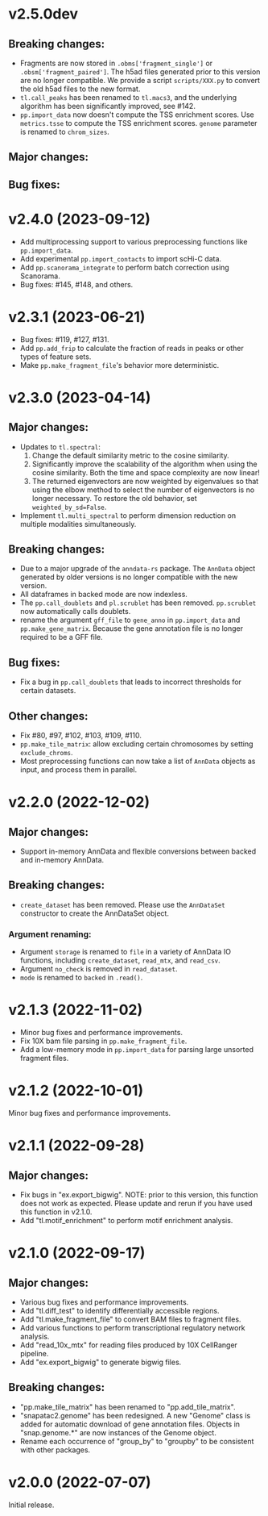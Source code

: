v2.5.0dev
===================

## Breaking changes:

- Fragments are now stored in `.obms['fragment_single']` or `.obsm['fragment_paired']`.
  The h5ad files generated prior to this version are no longer compatible.
  We provide a script `scripts/XXX.py` to convert the old h5ad files to the new format.
- `tl.call_peaks` has been renamed to `tl.macs3`, and the underlying algorithm has been
  significantly improved, see #142.
- `pp.import_data` now doesn't compute the TSS enrichment scores. Use `metrics.tsse`
  to compute the TSS enrichment scores. `genome` parameter is renamed to `chrom_sizes`.

## Major changes:


## Bug fixes:


v2.4.0 (2023-09-12)
===================

- Add multiprocessing support to various preprocessing functions like `pp.import_data`.
- Add experimental `pp.import_contacts` to import scHi-C data.
- Add `pp.scanorama_integrate` to perform batch correction using Scanorama.
- Bug fixes: #145, #148, and others.

v2.3.1 (2023-06-21)
===================

- Bug fixes: #119, #127, #131.
- Add `pp.add_frip` to calculate the fraction of reads in peaks or other types of feature sets.
- Make `pp.make_fragment_file`'s behavior more deterministic.

v2.3.0 (2023-04-14)
===================

## Major changes:

- Updates to `tl.spectral`:
  1. Change the default similarity metric to the cosine similarity.
  2. Significantly improve the scalability of the algorithm when using the cosine similarity. Both the time and space complexity are now linear!
  3. The returned eigenvectors are now weighted by eigenvalues so that using the elbow method to select the number of eigenvectors is no longer necessary. To restore the old behavior, set `weighted_by_sd=False`.
- Implement `tl.multi_spectral` to perform dimension reduction on multiple modalities simultaneously.

## Breaking changes:

- Due to a major upgrade of the `anndata-rs` package. The `AnnData` object generated by older versions is no longer compatible with the new version.
- All dataframes in backed mode are now indexless.
- The `pp.call_doublets` and `pl.scrublet` has been removed. `pp.scrublet` now automatically calls doublets.
- rename the argument `gff_file` to `gene_anno` in `pp.import_data` and `pp.make_gene_matrix`. Because the gene annotation file is no longer required to be a GFF file.

## Bug fixes:

- Fix a bug in `pp.call_doublets` that leads to incorrect thresholds for certain datasets.

## Other changes:

- Fix #80, #97, #102, #103, #109, #110.
- `pp.make_tile_matrix`: allow excluding certain chromosomes by setting `exclude_chroms`.
- Most preprocessing functions can now take a list of `AnnData` objects as input, and
  process them in parallel.

v2.2.0 (2022-12-02)
===================

## Major changes:

- Support in-memory AnnData and flexible conversions between backed and in-memory
  AnnData.

## Breaking changes:

- `create_dataset` has been removed. Please use the `AnnDataSet` constructor to
  create the AnnDataSet object.

### Argument renaming:

- Argument `storage` is renamed to `file` in a variety of AnnData IO functions, including
   `create_dataset`, `read_mtx`, and `read_csv`.
- Argument `no_check` is removed in `read_dataset`.
- `mode` is renamed to `backed` in `.read()`.

v2.1.3 (2022-11-02)
===================

- Minor bug fixes and performance improvements.
- Fix 10X bam file parsing in `pp.make_fragment_file`.
- Add a low-memory mode in `pp.import_data` for parsing large unsorted fragment files.

v2.1.2 (2022-10-01)
===================

Minor bug fixes and performance improvements.

v2.1.1 (2022-09-28)
===================

## Major changes:

- Fix bugs in "ex.export_bigwig". NOTE: prior to this version, this function
  does not work as expected. Please update and rerun if you have used this function
  in v2.1.0.
- Add "tl.motif_enrichment" to perform motif enrichment analysis.

v2.1.0 (2022-09-17)
===================

## Major changes:

- Various bug fixes and performance improvements.
- Add "tl.diff_test" to identify differentially accessible regions.
- Add "tl.make_fragment_file" to convert BAM files to fragment files.
- Add various functions to perform transcriptional regulatory network analysis.
- Add "read_10x_mtx" for reading files produced by 10X CellRanger pipeline.
- Add "ex.export_bigwig" to generate bigwig files.

## Breaking changes:

- "pp.make_tile_matrix" has been renamed to "pp.add_tile_matrix".
- "snapatac2.genome" has been redesigned. A new "Genome" class is added for
  automatic download of gene annotation files. Objects in "snap.genome.*" are
  now instances of the Genome object.
- Rename each occurrence of "group_by" to "groupby" to be consistent with other
  packages.

v2.0.0 (2022-07-07)
===================

Initial release.